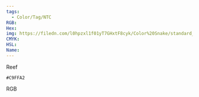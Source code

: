 ```yaml
---
tags:
  - Color/Tag/NTC
RGB:
Hex:
img: https://filedn.com/l0hpzxl1f01yT7GHxtF8cyk/Color%20Snake/standard_csv_to_svg//C9FFA2.svg
CMYK:
HSL:
Name:
---
```

Reef
```palette
#C9FFA2
```
RGB
